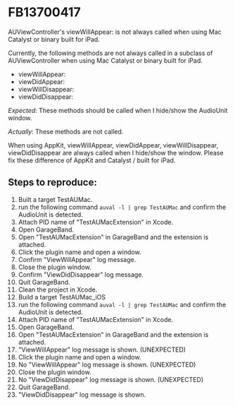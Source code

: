 # FB13700417

AUViewController's viewWillAppear: is not always called when using Mac Catalyst or binary built for iPad.

Currently, the following methods are not always called in a subclass of AUViewController when using Mac Catalyst or binary built for iPad.

- viewWillAppear:
- viewDidAppear:
- viewWillDisappear:
- viewDidDisappear:

*Expected*:
These methods should be called when I hide/show the AudioUnit window.

*Actually*:
These methods are not called.

When using AppKit, viewWillAppear, viewDidAppear, viewWillDisappear, viewDidDisappear are always called when I hide/show the window.
Please fix these difference of AppKit and Catalyst / built for iPad.

## Steps to reproduce:

1. Built a target TestAUMac.
2. run the following command `auval -l | grep TestAUMac` and confirm the AudioUnit is detected.
3. Attach PID name of "TestAUMacExtension" in Xcode.
4. Open GarageBand.
5. Open "TestAUMacExtension" in GarageBand and the extension is attached.
6. Click the plugin name and open a window.
7. Confirm "ViewWillAppear" log message.
8. Close the plugin window.
9. Confirm "ViewDidDisappear" log message.
10. Quit GarageBand.
11. Clean the project in Xcode.
12. Build a target TestAUMac_iOS
13. run the following command `auval -l | grep TestAUMac` and confirm the AudioUnit is detected.
14. Attach PID name of "TestAUMacExtension" in Xcode.
15. Open GarageBand.
16. Open "TestAUMacExtension" in GarageBand and the extension is attached.
17. "ViewWillAppear" log message is shown. (UNEXPECTED)
17. Click the plugin name and open a window.
18. No "ViewWillAppear" log message is shown. (UNEXPECTED)
19. Close the plugin window.
20. No "ViewDidDisappear" log message is shown. (UNEXPECTED)
21. Quit GarageBand.
22. "ViewDidDisappear" log message is shown.
